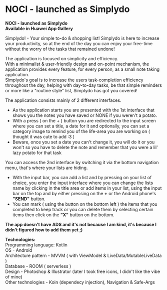 # NOCI - launched as Simplydo  
**NOCI -  launched as Simplydo  
Available in Huawei App Gallery**  

Simplydo! - Your simple to-do & shopping list!
Simplydo is here to increase your productivity, so at the end of the day you can enjoy your free-time without the worry of the tasks that remained undone!

The application is focused on simplicity and efficiency.  
With a minimalist & user-friendly design and on-point mechanism, the application provides every feature, for every person, as a small note taking application.  
Simplydo's goal is to increase the users task-completion efficiency throughout the day, helping with day-to-day tasks, be that simple reminders or more like a "routine style" list, Simplydo has got you covered!

The application consists mainly of 2 different interfaces.  

* As the application starts you are presented with the 1st interface that shows you the notes you have saved or NONE if you weren't a potato. 
* With a press ( on the + ) button you are redirected to the input screen where you can set a title, a date for it and optionally, you can set a category image to remind you of the life-area you are working on ( thought it was cute to add :3 )
* Beware, once you set a date you can't change it, you will do it or you won't so you have to delete the note and remember that you were a lil' lazy potato for that task  

You can access the 2nd interface by switching it via the bottom navigation menu, that's where your lists are hiding.

* With the input bar, you can add a list and by pressing on your list of choice, you enter the input interface where you can change the lists name by clicking in the title area or add items in your list, using the input bar on the top and by either pressing on the **+** or the Android phone's **"SEND"** button.
* You can mark ( using the button on the bottom left ) the items that you completed to keep track or you can delete them by selecting certain items then click on the **"X"** button on the bottom.

**The app doesn't have ADS and it's not because I am kind, it's because I didn't figured how to add them yet ;)**

**Technologies:**  
Programming language: Kotlin  
OS - Android  
Architecture pattern - MVVM ( with ViewModel & LiveData/MutableLiveData )  
Database - ROOM ( serverless )  
Design - Photoshop & Illustrator (later I took free icons, I didn't like the vibe of mine)  
Other technologies - Koin (dependecy injection), Navigation & Safe-Args
